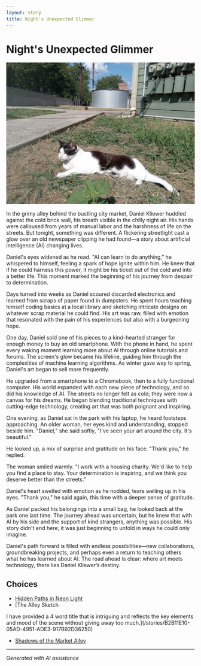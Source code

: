 ```yaml
---
layout: story
title: Night's Unexpected Glimmer
---
```


# Night's Unexpected Glimmer

![Night's Unexpected Glimmer](/input_images/20221010_145455.jpg)

In the grimy alley behind the bustling city market, Daniel Kliewer huddled against the cold brick wall, his breath visible in the chilly night air. His hands were calloused from years of manual labor and the harshness of life on the streets. But tonight, something was different. A flickering streetlight cast a glow over an old newspaper clipping he had found—a story about artificial intelligence (AI) changing lives.

Daniel's eyes widened as he read. "AI can learn to do anything," he whispered to himself, feeling a spark of hope ignite within him. He knew that if he could harness this power, it might be his ticket out of the cold and into a better life. This moment marked the beginning of his journey from despair to determination.

Days turned into weeks as Daniel scoured discarded electronics and learned from scraps of paper found in dumpsters. He spent hours teaching himself coding basics at a local library and sketching intricate designs on whatever scrap material he could find. His art was raw, filled with emotion that resonated with the pain of his experiences but also with a burgeoning hope.

One day, Daniel sold one of his pieces to a kind-hearted stranger for enough money to buy an old smartphone. With the phone in hand, he spent every waking moment learning more about AI through online tutorials and forums. The screen's glow became his lifeline, guiding him through the complexities of machine learning algorithms. As winter gave way to spring, Daniel's art began to sell more frequently.

He upgraded from a smartphone to a Chromebook, then to a fully functional computer. His world expanded with each new piece of technology, and so did his knowledge of AI. The streets no longer felt as cold; they were now a canvas for his dreams. He began blending traditional techniques with cutting-edge technology, creating art that was both poignant and inspiring.

One evening, as Daniel sat in the park with his laptop, he heard footsteps approaching. An older woman, her eyes kind and understanding, stopped beside him. "Daniel," she said softly, "I've seen your art around the city. It's beautiful."

He looked up, a mix of surprise and gratitude on his face. "Thank you," he replied.

The woman smiled warmly. "I work with a housing charity. We'd like to help you find a place to stay. Your determination is inspiring, and we think you deserve better than the streets."

Daniel's heart swelled with emotion as he nodded, tears welling up in his eyes. "Thank you," he said again, this time with a deeper sense of gratitude.

As Daniel packed his belongings into a small bag, he looked back at the park one last time. The journey ahead was uncertain, but he knew that with AI by his side and the support of kind strangers, anything was possible. His story didn't end here; it was just beginning to unfold in ways he could only imagine.

Daniel's path forward is filled with endless possibilities—new collaborations, groundbreaking projects, and perhaps even a return to teaching others what he has learned about AI. The road ahead is clear: where art meets technology, there lies Daniel Kliewer’s destiny.


## Choices

* [Hidden Paths in Neon Light](/stories/20221014_124553)
* [The Alley Sketch

I have provided a 4 word title that is intriguing and reflects the key elements and mood of the scene without giving away too much.](/stories/B2B11E10-05AD-4951-ADE3-917B92D36250)
* [Shadows of the Market Alley](/stories/20221013_144240)


---
*Generated with AI assistance*
